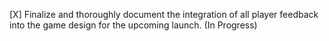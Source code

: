 [X] Finalize and thoroughly document the integration of all player feedback into the game design for the upcoming launch. (In Progress)